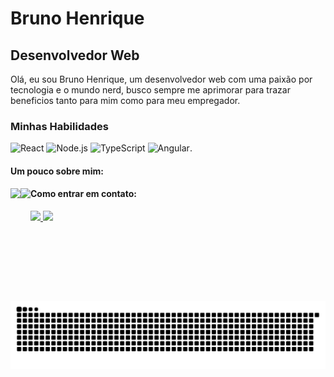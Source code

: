 # Bruno Henrique

## Desenvolvedor Web

Olá, eu sou Bruno Henrique, um desenvolvedor web com uma paixão por tecnologia e o mundo nerd, busco sempre me aprimorar para trazar beneficios tanto para mim como para meu empregador.

### Minhas Habilidades
![React](https://img.shields.io/badge/-React-61DAFB?style=for-the-badge&logo=react&logoColor=white)
![Node.js](https://img.shields.io/badge/-Node.js-339933?style=for-the-badge&logo=node.js&logoColor=white)
![TypeScript](https://img.shields.io/badge/-TypeScript-3178C6?style=for-the-badge&logo=typescript&logoColor=white)
![Angular](https://img.shields.io/badge/-Angular-DD0031?style=for-the-badge&logo=angular&logoColor=white).

#### Um pouco sobre mim:

<div>
  <a href="https://github.com/bruno535">
    <img align="left" height="180px" src="https://github-readme-stats.vercel.app/api?username=bruno535&show_icons=true&bg_color=000&theme=dracula&include_all_commits=true&count_private=true"/>
  </a>
  <a href="https://github.com/bruno535">
    <img align="left" height="180px"  src="https://github-readme-stats.vercel.app/api/top-langs/?username=bruno535&bg_color=000&layout=compact&langs_count=7&theme=dracula"/>
  </a>
</div>

#### Como entrar em contato: 

<div> 
  <a href="mailto:bruno.henriqueds@outlook.com.br">
    <img src="https://img.shields.io/badge/-Gmail-%23333?style=for-the-badge&logo=gmail&logoColor=white" target="_blank">
  </a>
  <a href="https://www.linkedin.com/in/bruno-henrique-04a5a4208" target="_blank">
    <img src="https://img.shields.io/badge/-LinkedIn-%230077B5?style=for-the-badge&logo=linkedin&logoColor=white" target="_blank">
  </a> 
</div>

![Snake animation](https://github.com/bruno535/bruno535/blob/output/github-contribution-grid-snake.svg)
